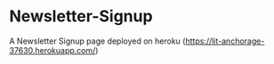 # Newsletter-Signup
A Newsletter Signup page deployed on heroku (https://lit-anchorage-37630.herokuapp.com/)
